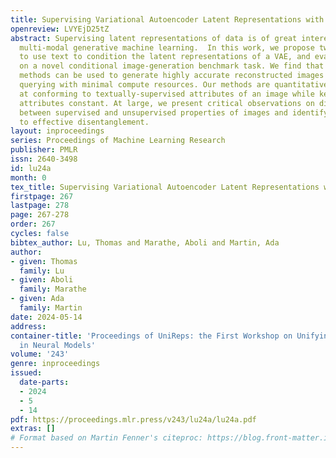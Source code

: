 ```yaml
---
title: Supervising Variational Autoencoder Latent Representations with Language
openreview: LVYEjD25tZ
abstract: Supervising latent representations of data is of great interest for modern
  multi-modal generative machine learning.  In this work, we propose two new methods
  to use text to condition the latent representations of a VAE, and evaluate them
  on a novel conditional image-generation benchmark task. We find that the applied
  methods can be used to generate highly accurate reconstructed images through language
  querying with minimal compute resources. Our methods are quantitatively successful
  at conforming to textually-supervised attributes of an image while keeping unsupervised
  attributes constant. At large, we present critical observations on disentanglement
  between supervised and unsupervised properties of images and identify common barriers
  to effective disentanglement.
layout: inproceedings
series: Proceedings of Machine Learning Research
publisher: PMLR
issn: 2640-3498
id: lu24a
month: 0
tex_title: Supervising Variational Autoencoder Latent Representations with Language
firstpage: 267
lastpage: 278
page: 267-278
order: 267
cycles: false
bibtex_author: Lu, Thomas and Marathe, Aboli and Martin, Ada
author:
- given: Thomas
  family: Lu
- given: Aboli
  family: Marathe
- given: Ada
  family: Martin
date: 2024-05-14
address:
container-title: 'Proceedings of UniReps: the First Workshop on Unifying Representations
  in Neural Models'
volume: '243'
genre: inproceedings
issued:
  date-parts:
  - 2024
  - 5
  - 14
pdf: https://proceedings.mlr.press/v243/lu24a/lu24a.pdf
extras: []
# Format based on Martin Fenner's citeproc: https://blog.front-matter.io/posts/citeproc-yaml-for-bibliographies/
---
```

